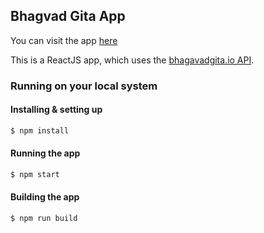 ## Bhagvad Gita App
You can visit the app [here](https://rossoskull.me/gita)


This is a ReactJS app, which uses the [bhagavadgita.io API](https://bhagavadgita.io/api/).

### Running on your local system
#### Installing & setting up
``` sh
$ npm install
```
#### Running the app
``` sh
$ npm start
```
#### Building the app
```sh
$ npm run build
```
